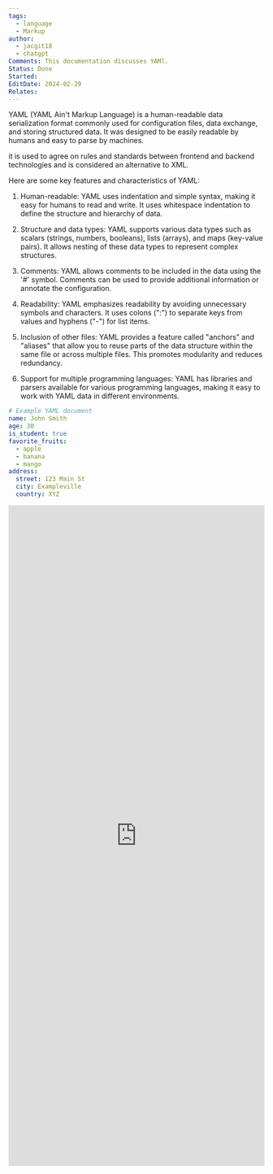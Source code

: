 ```yaml
---
tags:
  - language
  - Markup
author:
  - jacgit18
  - chatgpt
Comments: This documentation discusses YAMl.
Status: Done
Started: 
EditDate: 2024-02-29
Relates:
---
```

YAML (YAML Ain't Markup Language) is a human-readable data serialization format commonly used for configuration files, data exchange, and storing structured data. It was designed to be easily readable by humans and easy to parse by machines.

it is used to agree on rules and standards between frontend and backend technologies and is considered an alternative to XML.

Here are some key features and characteristics of YAML:

1.  Human-readable: YAML uses indentation and simple syntax, making it easy for humans to read and write. It uses whitespace indentation to define the structure and hierarchy of data.
    
2.  Structure and data types: YAML supports various data types such as scalars (strings, numbers, booleans), lists (arrays), and maps (key-value pairs). It allows nesting of these data types to represent complex structures.
    
3.  Comments: YAML allows comments to be included in the data using the '#' symbol. Comments can be used to provide additional information or annotate the configuration.
    
4.  Readability: YAML emphasizes readability by avoiding unnecessary symbols and characters. It uses colons (":") to separate keys from values and hyphens ("-") for list items.
    
5.  Inclusion of other files: YAML provides a feature called "anchors" and "aliases" that allow you to reuse parts of the data structure within the same file or across multiple files. This promotes modularity and reduces redundancy.
    
6.  Support for multiple programming languages: YAML has libraries and parsers available for various programming languages, making it easy to work with YAML data in different environments.

```yaml
# Example YAML document
name: John Smith
age: 30
is_student: true
favorite_fruits:
  - apple
  - banana
  - mango
address:
  street: 123 Main St
  city: Exampleville
  country: XYZ

```

<iframe src="https://yaml.org/spec/1.2.2/" width="100%" height="1300" frameborder="0"> </iframe>

